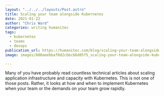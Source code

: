 ```yaml
---
layout: "../../../layouts/Post.astro"
title: Scaling your team alongside Kubernetes
date: 2021-01-22
author: "Chris Ward"
categories: writing humanitec
tags: 
  - kubernetes
  - teams
  - devops
publication_url: https://humanitec.com/blog/scaling-your-team-alongside-kubernetes
image: images/600aeebbaf0d2cbbcb6d05f5_scaling-your-team-alongside-kubernetes.png

---
```


Many of you have probably read countless technical articles about scaling application infrastructure and capacity with Kubernetes. This is not one of those posts. Rather, it looks at how and when to implement Kubernetes when your team or the demands on your team grow rapidly.